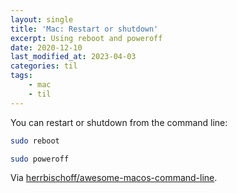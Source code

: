 ```yaml
---
layout: single
title: 'Mac: Restart or shutdown'
excerpt: Using reboot and poweroff
date: 2020-12-10
last_modified_at: 2023-04-03
categories: til
tags:
    - mac
    - til
---
```


You can restart or shutdown from the command line:

```bash
sudo reboot

sudo poweroff
```

Via
[herrbischoff/awesome-macos-command-line](https://github.com/herrbischoff/awesome-macos-command-line#restart).
